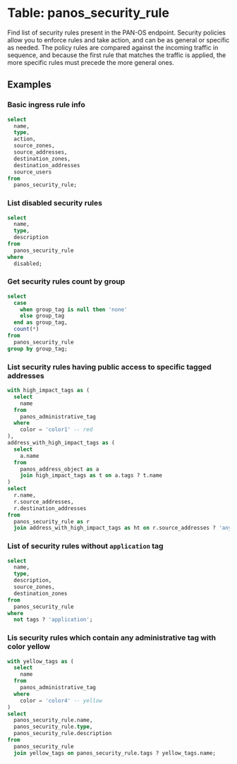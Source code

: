# Table: panos_security_rule

Find list of security rules present in the PAN-OS endpoint. Security policies allow you to enforce rules and take action, and can be as general or specific as needed. The policy rules are compared against the incoming traffic in sequence, and because the first rule that matches the traffic is applied, the more specific rules must precede the more general ones.

## Examples

### Basic ingress rule info

```sql
select
  name,
  type,
  action,
  source_zones,
  source_addresses,
  destination_zones,
  destination_addresses
  source_users
from
  panos_security_rule;
```

### List disabled security rules

```sql
select
  name,
  type,
  description
from
  panos_security_rule
where
  disabled;
```

### Get security rules count by group

```sql
select
  case
    when group_tag is null then 'none'
    else group_tag
  end as group_tag,
  count(*)
from
  panos_security_rule
group by group_tag;
```

### List security rules having public access to specific tagged addresses

```sql
with high_impact_tags as (
  select
    name
  from
    panos_administrative_tag
  where
    color = 'color1' -- red
),
address_with_high_impact_tags as (
  select
    a.name
  from
    panos_address_object as a
    join high_impact_tags as t on a.tags ? t.name
)
select
  r.name,
  r.source_addresses,
  r.destination_addresses
from
  panos_security_rule as r
  join address_with_high_impact_tags as ht on r.source_addresses ? 'any' and r.destination_addresses ? ht.name;
```

### List of security rules without `application` tag

```sql
select
  name,
  type,
  description,
  source_zones,
  destination_zones
from
  panos_security_rule
where
  not tags ? 'application';
```

### Lis security rules which contain any administrative tag with color yellow

```sql
with yellow_tags as (
  select
    name
  from
    panos_administrative_tag
  where
    color = 'color4' -- yellow
)
select
  panos_security_rule.name,
  panos_security_rule.type,
  panos_security_rule.description
from
  panos_security_rule
  join yellow_tags on panos_security_rule.tags ? yellow_tags.name;
```
